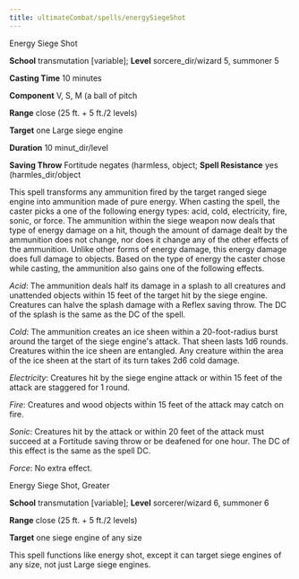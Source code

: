 ```yaml
---
title: ultimateCombat/spells/energySiegeShot
---
```

Energy Siege Shot

**School** transmutation [variable]; **Level** sorcere_dir/wizard 5, summoner 5

**Casting Time** 10 minutes

**Component** V, S, M (a ball of pitch

**Range** close (25 ft. + 5 ft./2 levels)

**Target** one Large siege engine

**Duration** 10 minut_dir/level

**Saving Throw** Fortitude negates (harmless, object; **Spell Resistance** yes (harmles_dir/object

This spell transforms any ammunition fired by the target ranged siege engine into ammunition made of pure energy. When casting the spell, the caster picks a one of the following energy types: acid, cold, electricity, fire, sonic, or force. The ammunition within the siege weapon now deals that type of energy damage on a hit, though the amount of damage dealt by the ammunition does not change, nor does it change any of the other effects of the ammunition. Unlike other forms of energy damage, this energy damage does full damage to objects. Based on the type of energy the caster chose while casting, the ammunition also gains one of the following effects.

_Acid_: The ammunition deals half its damage in a splash to all creatures and unattended objects within 15 feet of the target hit by the siege engine. Creatures can halve the splash damage with a Reflex saving throw. The DC of the splash is the same as the DC of the spell.

  
  

_Cold_: The ammunition creates an ice sheen within a 20-foot-radius burst around the target of the siege engine's attack. That sheen lasts 1d6 rounds. Creatures within the ice sheen are entangled. Any creature within the area of the ice sheen at the start of its turn takes 2d6 cold damage.

  
  

_Electricity_: Creatures hit by the siege engine attack or within 15 feet of the attack are staggered for 1 round.

  
  

_Fire_: Creatures and wood objects within 15 feet of the attack may catch on fire.

  
  

_Sonic_: Creatures hit by the attack or within 20 feet of the attack must succeed at a Fortitude saving throw or be deafened for one hour. The DC of this effect is the same as the spell DC.

  
  

_Force_: No extra effect.

  
  

Energy Siege Shot, Greater

**School** transmutation [variable]; **Level** sorcerer/wizard 6, summoner 6

**Range** close (25 ft. + 5 ft./2 levels)

**Target** one siege engine of any size

This spell functions like energy shot, except it can target siege engines of any size, not just Large siege engines.

